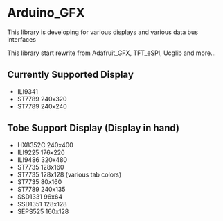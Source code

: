# Arduino_GFX
This library is developing for various displays and various data bus interfaces

This library start rewrite from Adafruit_GFX, TFT_eSPI, Ucglib and more...

## Currently Supported Display
- ILI9341
- ST7789 240x320
- ST7789 240x240

## Tobe Support Display (Display in hand)
- HX8352C 240x400
- ILI9225 176x220
- ILI9486 320x480
- ST7735 128x160
- ST7735 128x128 (various tab colors)
- ST7735 80x160
- ST7789 240x135
- SSD1331 96x64
- SSD1351 128x128
- SEPS525 160x128

